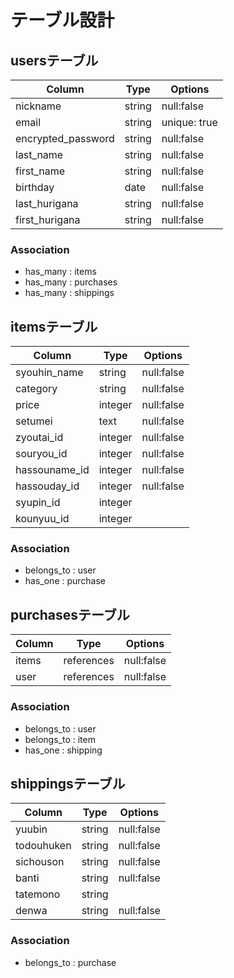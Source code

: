 # テーブル設計

## usersテーブル

| Column             | Type    | Options      |
| ------------------ | ------- | ------------ |
| nickname           | string  | null:false   |
| email              | string  | unique: true |
| encrypted_password | string  | null:false   |
| last_name          | string  | null:false   |
| first_name         | string  | null:false   |
| birthday           | date    | null:false   |
| last_hurigana      | string  | null:false   |
| first_hurigana     | string  | null:false   |

### Association

- has_many : items
- has_many : purchases
- has_many : shippings

## itemsテーブル

| Column         | Type     | Options    |
| -------------- | -------- | ---------- |
| syouhin_name   | string   | null:false |
| category       | string   | null:false |
| price          | integer  | null:false |
| setumei        | text     | null:false |
| zyoutai_id        | integer  | null:false |
| souryou_id        | integer  | null:false |
| hassouname_id    | integer  | null:false |
| hassouday_id     | integer  | null:false |
| syupin_id      | integer  |            |
| kounyuu_id     | integer  |            |

### Association

- belongs_to : user
- has_one : purchase

## purchasesテーブル

| Column      | Type       | Options    |
| ----------- | ---------- | ---------- |
| items       | references | null:false |
| user        | references | null:false |

### Association

- belongs_to : user
- belongs_to : item
- has_one : shipping

## shippingsテーブル

| Column         | Type    | Options    |
| -------------- | ------- | ---------- |
| yuubin         | string  | null:false |
| todouhuken     | string  | null:false |
| sichouson      | string  | null:false |
| banti          | string  | null:false |
| tatemono       | string  |            |
| denwa          | string  | null:false |

### Association

- belongs_to : purchase
